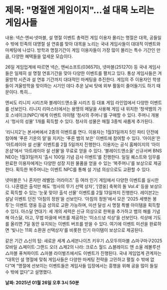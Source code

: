 # **제목: "명절엔 게임이지"…설 대목 노리는 게임사들**

  내용: 넥슨·엔씨·넷마블, 설 명절 이벤트 총력전 게임 이용자 몰리는 명절은 대목, 공들일 수 밖에 민족의 대명절 설 연휴를 맞아 대목을 노리는 국내 게임사들이 대대적 이벤트와 마케팅에 나섰다. 방학과 명절기간이 게임 이용자들이 가장 많이 몰리는 특수 기간인 만큼, 다양한 혜택들을 앞세운 모습이다. 

26일 게임업계에 따르면 넥슨, 엔씨소프트(036570), 넷마블(251270) 등 국내 게임사들은 일제히 설 명절 연휴기간을 맞아 다양한 이벤트를 펼치고 있다. 통상 게임사들은 겨울방학 시즌과 설 연휴 기간까지 대대적인 마케팅을 추진한다. 게임의 주 이용자인 학생들이 겨울방학을 맞이하는 시기인 데다 추운 날씨 탓에 외부 활동이 줄어들기도 하기 때문이다. 특히... 

엔씨도 리니지 시리즈와 블레이드앤소울 시리즈 등 대표 게임 라인업에서 다양한 이벤트를 선보인다. 리니지 리마스터에서는 용맹의 메달을 사용해 게임 내 위치한 ‘청색뱀의 가호 스네이크(NPC)’에게 이벤트 아이템 ‘청사의 주머니’를 구매할 수 있다. 주머니 개봉 시 ‘청사의 성물’ 1개를 획득할 수 있다. 청사의 성물은 매월 3종씩 새롭게 추가된다. 

‘리니지2’는 본서버에서 2종의 이벤트를 연다. 이용자는 1월31일까지 5인 파티 던전에 참여해 ‘푸른 기운의 알’을 지키는 ‘푸른 뱀의 보은’ 이벤트에 참여할 수 있다. ‘아이온’은 ‘아트레이아 설 선물’ 이벤트를 2월 5일까지 진행한다. 이용자는 공식 홈페이지의 ‘아이온샵’에서 ‘아트레이아 설 선물’을 무료로 얻을 수 있다. ‘블레이드앤소울’ 신규서버 BNS NEO는 1월31일까지 ‘출시 100일 기념 감사 이벤트’를 진행한다. 일일 퀘스트와 임무를 완료한 이용자에게는 다양한 성장 지원 물품을 얻을 수 있는 ‘복주머니’를 보상으로 제공한다. 획득한 복주머니는 이벤트 NPC를 통해 설 기념 의상으로도 교환할 수 있다. 

넷마블은 ‘나 혼자만 레벨엄: 어라이즈’ 등 여러 인기 게임에서 다양한 이벤트를 실시한다. 나혼렙은 출석만 해도 ‘청사의 무기 선택 상자’, ‘[영웅] 축복의 돌 Vol.4’ 등을 보상으로 획득할 수 있는 ‘눈꽃 맞이! 출석 선물’ 이벤트를 2월 13일까지 진행한다. 레이븐2는 설날 이벤트 던전 ‘아침의 정원’을 선보인다. ‘아침의 정원’에서 모은 ‘2025 세뱃돈 봉투’는 이벤트 영웅 등급 성의로 교환 가능하며, 미션 달성 시 명절 특별 아이템을 획득할 수 있다. 아스달 연대기: 세 개의 세력은 신규 의상으로 한복을 추가하고 뱀의 해를 기념해 아스달, 아고, 무법 마을에 버프를 제공하는 ‘이소드녕 석상’을 선보인다. 석상에 기도를 올리면 7일 동안 유지되는 이벤트 버프를 받을 수 있다. 여기에 이벤트 미션을 완료하면 ‘빛나는 11회 소환권 선택상자’를 비롯한 인기 아이템이 보상으로 제공된다. 

같은 기간 △신의 탑: 새로운 세계 △세븐나이츠 키우기 △모두의마블 △마구마구2025모바일 △페이트·그랜드 오더 △제2의 나라: 크로스 월드 △블레이드 앤 소울 레볼루션 △마블 퓨쳐파이트 △마블 라이벌즈에서도 이벤트가 진행된다. 국내 게임업계 관계자는 “대목인 설 명절에 맞춰 게임사들은 다양한 마케팅 전략을 고민하고 펼칠 수 밖에 없다”며 “명절에 선보이는 이벤트들은 게임사들 입장에서는 흥행을 위해 공을 많이 들일 수 밖에 없다”고 설명했다.

  **날짜: 2025년 01월 26일 오후 3시 50분**